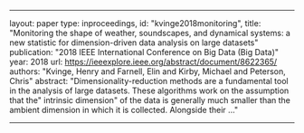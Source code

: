 
---
layout: paper
type: inproceedings,
id: "kvinge2018monitoring",
title: "Monitoring the shape of weather, soundscapes, and dynamical systems: a new statistic for dimension-driven data analysis on large datasets"
publication: "2018 IEEE International Conference on Big Data (Big Data)"
year: 2018
url: https://ieeexplore.ieee.org/abstract/document/8622365/
authors: "Kvinge, Henry and Farnell, Elin and Kirby, Michael and Peterson, Chris"
abstract: "Dimensionality-reduction methods are a fundamental tool in the analysis of large datasets. These algorithms work on the assumption that the" intrinsic dimension" of the data is generally much smaller than the ambient dimension in which it is collected. Alongside their …"

---

